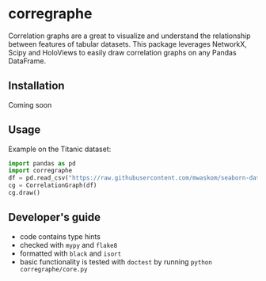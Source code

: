# corregraphe

Correlation graphs are a great to visualize and understand the relationship between features of tabular datasets. This package leverages NetworkX, Scipy and HoloViews to easily draw correlation graphs on any Pandas DataFrame.

## Installation

Coming soon

## Usage

Example on the Titanic dataset:

```python
import pandas as pd
import corregraphe
df = pd.read_csv("https://raw.githubusercontent.com/mwaskom/seaborn-data/master/titanic.csv")
cg = CorrelationGraph(df)
cg.draw()
```

## Developer's guide

- code contains type hints
- checked with `mypy` and `flake8`
- formatted with `black` and `isort`
- basic functionality is tested with `doctest` by running `python corregraphe/core.py`
